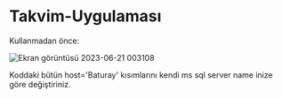 # Takvim-Uygulaması

Kullanmadan önce:






![Ekran görüntüsü 2023-06-21 003108](https://github.com/sezenMelis/Takvim-Uygulamas-/assets/114255442/c6c5214d-a495-4004-bb67-f9cf98c3e4d3)

Koddaki bütün host='Baturay' kısımlarını kendi  ms sql server name inize göre değiştiriniz.
